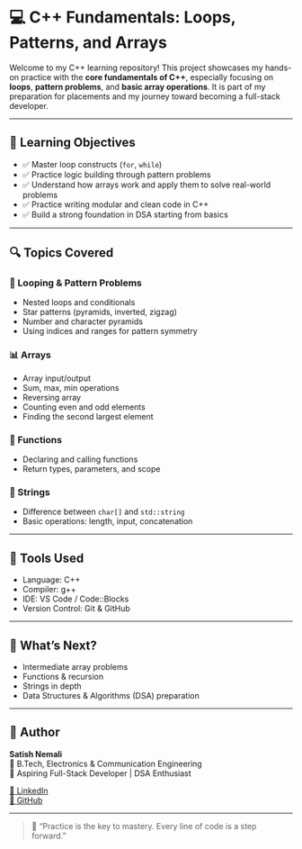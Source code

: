 # 💻 C++ Fundamentals: Loops, Patterns, and Arrays

Welcome to my C++ learning repository! This project showcases my hands-on practice with the **core fundamentals of C++**, especially focusing on **loops**, **pattern problems**, and **basic array operations**. It is part of my preparation for placements and my journey toward becoming a full-stack developer.

---

## 🧠 Learning Objectives

- ✅ Master loop constructs (`for`, `while`)
- ✅ Practice logic building through pattern problems
- ✅ Understand how arrays work and apply them to solve real-world problems
- ✅ Practice writing modular and clean code in C++
- ✅ Build a strong foundation in DSA starting from basics

---

## 🔍 Topics Covered

### 🔁 Looping & Pattern Problems

- Nested loops and conditionals
- Star patterns (pyramids, inverted, zigzag)
- Number and character pyramids
- Using indices and ranges for pattern symmetry

### 📊 Arrays

- Array input/output
- Sum, max, min operations
- Reversing array
- Counting even and odd elements
- Finding the second largest element

### 🧮 Functions

- Declaring and calling functions
- Return types, parameters, and scope

### 🧵 Strings

- Difference between `char[]` and `std::string`
- Basic operations: length, input, concatenation

---

## 🔧 Tools Used

- Language: C++
- Compiler: g++
- IDE: VS Code / Code::Blocks
- Version Control: Git & GitHub

---

## 🧠 What’s Next?

- Intermediate array problems
- Functions & recursion
- Strings in depth
- Data Structures & Algorithms (DSA) preparation

---

## 📌 Author

**Satish Nemali**  
📘 B.Tech, Electronics & Communication Engineering  
🎯 Aspiring Full-Stack Developer | DSA Enthusiast

[🔗 LinkedIn](https://linkedin.com/in/satish-nemali)  
[📂 GitHub](https://github.com/Nemali-Satish)

---

> 🚀 “Practice is the key to mastery. Every line of code is a step forward.”
